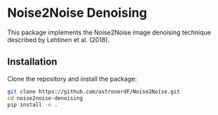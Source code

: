 # Noise2Noise Denoising

This package implements the Noise2Noise image denoising technique described by Lehtinen et al. (2018).

## Installation

Clone the repository and install the package:

```bash
git clone https://github.com/astronerdF/Noise2Noise.git
cd noise2noise-denoising
pip install -e .
